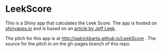 # LeekScore
This is a Shiny app that calculates the Leek Score. The app is hosted on [shinyapps.io](https://patrickbarta.shinyapps.io/LeekScore/) and
is based on an [article by Jeff Leek](http://fivethirtyeight.com/features/a-formula-for-decoding-health-news/).

The pitch for this app is at http://patrickbarta.github.io/LeekScore . The source for the pitch in on the gh-pages branch of this repo.

